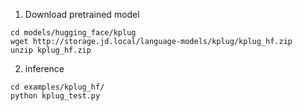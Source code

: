 

1. Download pretrained model
```
cd models/hugging_face/kplug
wget http://storage.jd.local/language-models/kplug/kplug_hf.zip
unzip kplug_hf.zip
```


2. inference
```
cd examples/kplug_hf/
python kplug_test.py
```
